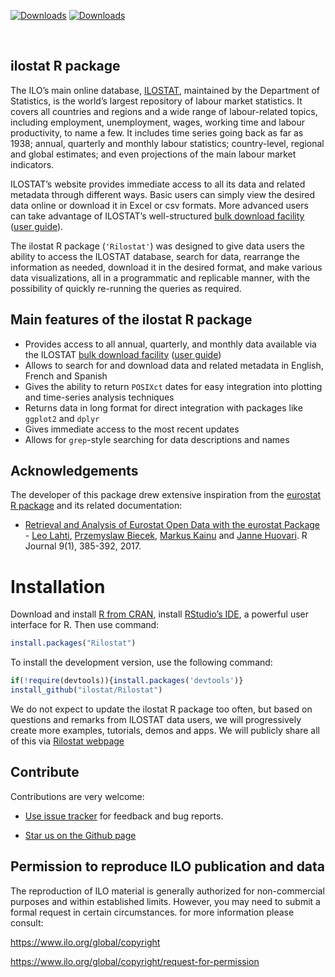 
[![Downloads](http://cranlogs.r-pkg.org/badges/grand-total/Rilostat)](https://cran.r-project.org/package=Rilostat)
[![Downloads](http://cranlogs.r-pkg.org/badges/Rilostat)](https://cran.r-project.org/package=Rilostat)

<br>

## ilostat R package

<!-- README.md is generated from README.Rmd. Please edit that file -->

The ILO’s main online database, [ILOSTAT](https://ilostat.ilo.org),
maintained by the Department of Statistics, is the world’s largest
repository of labour market statistics. It covers all countries and
regions and a wide range of labour-related topics, including employment,
unemployment, wages, working time and labour productivity, to name a
few. It includes time series going back as far as 1938; annual,
quarterly and monthly labour statistics; country-level, regional and
global estimates; and even projections of the main labour market
indicators.

ILOSTAT’s website provides immediate access to all its data and related
metadata through different ways. Basic users can simply view the desired
data online or download it in Excel or csv formats. More advanced users
can take advantage of ILOSTAT’s well-structured [bulk download
facility](https://ilostat.ilo.org/data/bulk/) ([user
guide](https://webapps.ilo.org/ilostat-files/Documents/ILOSTAT_BulkDownload_Guidelines.pdf)).

The ilostat R package (`'Rilostat'`) was designed to give data users the
ability to access the ILOSTAT database, search for data, rearrange the
information as needed, download it in the desired format, and make
various data visualizations, all in a programmatic and replicable
manner, with the possibility of quickly re-running the queries as
required.

## Main features of the ilostat R package

- Provides access to all annual, quarterly, and monthly data available
  via the ILOSTAT [bulk download
  facility](https://ilostat.ilo.org/data/bulk/) ([user
  guide](https://webapps.ilo.org/ilostat-files/Documents/ILOSTAT_BulkDownload_Guidelines.pdf))
- Allows to search for and download data and related metadata in
  English, French and Spanish
- Gives the ability to return `POSIXct` dates for easy integration into
  plotting and time-series analysis techniques
- Returns data in long format for direct integration with packages like
  `ggplot2` and `dplyr`
- Gives immediate access to the most recent updates
- Allows for `grep`-style searching for data descriptions and names

## Acknowledgements

The developer of this package drew extensive inspiration from the
[eurostat R package](https://CRAN.R-project.org/package=eurostat) and
its related documentation:  
- [Retrieval and Analysis of Eurostat Open Data with the eurostat
Package](https://journal.r-project.org/archive/2017/RJ-2017-019/RJ-2017-019.pdf) -
[Leo Lahti](https://github.com/antagomir), [Przemyslaw
Biecek](https://github.com/pbiecek), [Markus
Kainu](https://github.com/muuankarski) and [Janne
Huovari](https://github.com/jhuovari). R Journal 9(1), 385-392, 2017.

# Installation

Download and install [R from CRAN](https://cran.r-project.org/), install
[RStudio’s IDE](https://posit.co/products/open-source/rstudio/), a
powerful user interface for R. Then use command:

``` r
install.packages("Rilostat")
```

To install the development version, use the following command:

``` r
if(!require(devtools)){install.packages('devtools')}
install_github("ilostat/Rilostat")
```

We do not expect to update the ilostat R package too often, but based on
questions and remarks from ILOSTAT data users, we will progressively
create more examples, tutorials, demos and apps. We will publicly share
all of this via [Rilostat webpage](https://ilostat.github.io/Rilostat/)

## Contribute

Contributions are very welcome:

- [Use issue tracker](https://github.com/ilostat/Rilostat/issues) for
  feedback and bug reports.

- [Star us on the Github page](https://github.com/ilostat/Rilostat)

## Permission to reproduce ILO publication and data

The reproduction of ILO material is generally authorized for
non-commercial purposes and within established limits. However, you may
need to submit a formal request in certain circumstances. for more
information please consult:

<https://www.ilo.org/global/copyright>

<https://www.ilo.org/global/copyright/request-for-permission>
